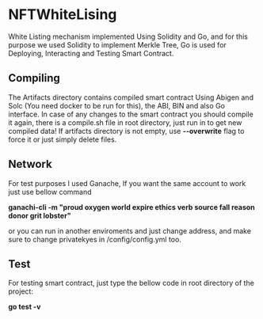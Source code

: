 # NFTWhiteLising

White Listing mechanism implemented Using Solidity and Go, and for this purpose we used Solidity to implement Merkle Tree, Go is used for Deploying, Interacting and Testing Smart Contract.

## Compiling
The Artifacts directory contains compiled smart contract Using Abigen and Solc (You need docker to be run for this), the ABI, BIN and also Go interface. In case of any changes to the smart contract you should compile it again, there is a compile.sh file in root directory, just run in to get new compiled data! If artifacts directory is not empty, use **--overwrite** flag to force it or just simply delete files. 

## Network
For test purposes I used Ganache, If you want the same account to work just use bellow command

**ganachi-cli -m "proud oxygen world expire ethics verb source fall reason donor grit lobster"**

or you can run in another enviroments and just change address, and make sure to change privatekyes in /config/config.yml too.

## Test
For testing smart contract, just type the bellow code in root directory of the project:

**go test -v**
